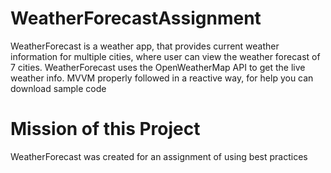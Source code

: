 # WeatherForecastAssignment
WeatherForecast is a weather app, that provides current weather information for multiple cities, where user can view the weather forecast of 7 cities. WeatherForecast uses the OpenWeatherMap API to get the live weather info. MVVM properly followed in a reactive way, for help you can download sample code


# Mission of this Project
WeatherForecast was created for an assignment of using best practices 
